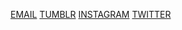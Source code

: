 <a href="mailto:info@masakimiwa.com">EMAIL</a>
<a href="http://masakimiwa.tumblr.com/" target="_blank">TUMBLR</a>
<a href="https://www.instagram.com/masaki.miwa" target="_blank">INSTAGRAM</a>
<a href="https://twitter.com/masakimiwa" target="_blank">TWITTER</a>